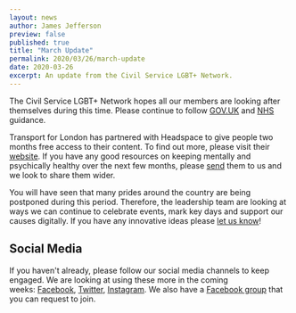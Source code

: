 ```yaml
---
layout: news
author: James Jefferson
preview: false
published: true
title: "March Update"
permalink: 2020/03/26/march-update
date: 2020-03-26
excerpt: An update from the Civil Service LGBT+ Network.
---
```


The Civil Service LGBT+ Network hopes all our members are looking after themselves during this time. Please continue to follow [GOV.UK](https://www.gov.uk/coronavirus) and [NHS](http://https://www.nhs.uk/conditions/coronavirus-covid-19/) guidance.

Transport for London has partnered with Headspace to give people two months free access to their content. To find out more, please visit their [website](https://www.headspace.com/tfl). If you have any good resources on keeping mentally and psychically healthy over the next few months, please [send](mailto:info@civilservice.lgbt) them to us and we look to share them wider. 

You will have seen that many prides around the country are being postponed during this period. Therefore, the leadership team are looking at ways we can continue to celebrate events, mark key days and support our causes digitally. If you have any innovative ideas please [let us know](mailto:info@civilservice.lgbt)!

## Social Media 

If you haven't already, please follow our social media channels to keep engaged. We are looking at using these more in the coming weeks: [Facebook](http://www.facebook.com/civilservicelgbt), [Twitter](http://www.twitter.com/cslgbt), [Instagram](http://instagram.com/civilservicelgbt). We also have a [Facebook group](https://www.facebook.com/groups/civilservicelgbt/?ref=pages_profile_groups_tab&source_id=1407804409469176) that you can request to join. 

